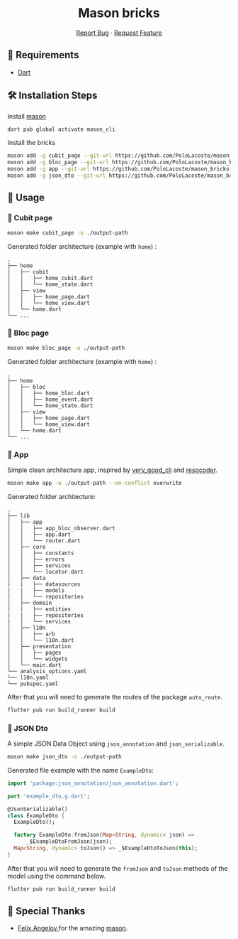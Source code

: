 <h1 align="center">
Mason bricks
</h1>

<p align="center">
    <a href="https://github.com/PoloLacoste/mason_bricks/issues/new/choose">Report Bug</a>
    ·
    <a href="https://github.com/PoloLacoste/mason_bricks/issues/new/choose">Request Feature</a>
</p>

## 🚧 Requirements

- [Dart](https://dart.dev/)

## 🛠️ Installation Steps

Install [mason](https://pub.dev/packages/mason)
```sh
dart pub global activate mason_cli
```

Install the bricks
```sh
mason add -g cubit_page --git-url https://github.com/PoloLacoste/mason_bricks --git-path bricks/cubit_page
mason add -g bloc_page --git-url https://github.com/PoloLacoste/mason_bricks --git-path bricks/bloc_page
mason add -g app --git-url https://github.com/PoloLacoste/mason_bricks --git-path bricks/app
mason add -g json_dto --git-url https://github.com/PoloLacoste/mason_bricks --git-path bricks/json_dto
```

## 🧱 Usage

### 📄 Cubit page

```sh
mason make cubit_page -o ./output-path
```

Generated folder architecture (example with `home`) :

    .
    ├── home
    │   ├── cubit
    │   │   ├── home_cubit.dart
    │   │   └── home_state.dart
    │   ├── view
    │   │   ├── home_page.dart
    │   │   └── home_view.dart
    │   └── home.dart
    └── ...

### 📄 Bloc page

```sh
mason make bloc_page -o ./output-path
```

Generated folder architecture (example with `home`) :

    .
    ├── home
    │   ├── bloc
    │   │   ├── home_bloc.dart
    │   │   ├── home_event.dart
    │   │   └── home_state.dart
    │   ├── view
    │   │   ├── home_page.dart
    │   │   └── home_view.dart
    │   └── home.dart
    └── ...

### 📄 App

Simple clean architecture app, inspired by [very_good_cli](https://github.com/VeryGoodOpenSource/very_good_cli) and [resocoder](https://resocoder.com/2019/08/27/flutter-tdd-clean-architecture-course-1-explanation-project-structure/).

```sh
mason make app -o ./output-path --on-conflict overwrite
```

Generated folder architecture:

    .
    ├── lib
    │   ├── app
    │   │   ├── app_bloc_observer.dart
    │   │   ├── app.dart
    │   │   └── router.dart
    │   ├── core
    │   │   ├── constants
    │   │   ├── errors
    │   │   ├── services
    │   │   └── locator.dart
    │   ├── data
    |   |   ├── datasources
    |   |   ├── models
    |   │   └── repositories
    │   ├── domain
    |   |   ├── entities
    |   |   ├── repositories
    |   │   └── services
    │   ├── l10n
    │   │   ├── arb
    │   │   └── l10n.dart
    │   ├── presentation
    │   │   ├── pages
    │   │   └── widgets
    │   └── main.dart
    └── analysis_options.yaml
    └── l10n.yaml
    └── pubspec.yaml

After that you will need to generate the routes of the package `auto_route`.

```sh
flutter pub run build_runner build
```

### 📄 JSON Dto

A simple JSON Data Object using `json_annotation` and `json_serializable`.

```sh
mason make json_dto -o ./output-path
```

Generated file example with the name `ExampleDto`:

```dart
import 'package:json_annotation/json_annotation.dart';

part 'example_dto.g.dart';

@JsonSerializable()
class ExampleDto {
  ExampleDto();

  factory ExampleDto.fromJson(Map<String, dynamic> json) =>
      _$ExampleDtoFromJson(json);
  Map<String, dynamic> toJson() => _$ExampleDtoToJson(this);
}
```

After that you will need to generate the `fromJson` and `toJson` methods of the model using the command below.

```sh
flutter pub run build_runner build
```

## 🙇 Special Thanks

- [Felix Angelov ](https://github.com/felangel) for the amazing [mason](https://github.com/felangel/mason).
